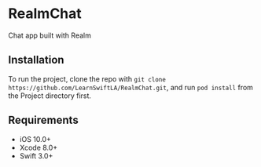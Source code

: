 # RealmChat
Chat app built with Realm

## Installation

To run the project, clone the repo with `git clone https://github.com/LearnSwiftLA/RealmChat.git`, and run `pod install` from the Project directory first.

## Requirements

- iOS 10.0+
- Xcode 8.0+
- Swift 3.0+
